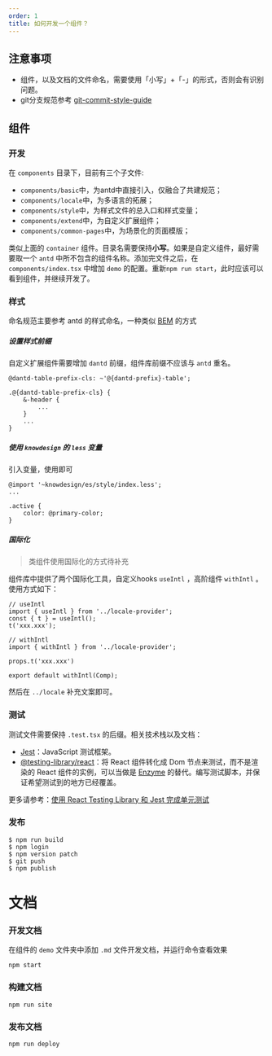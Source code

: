 ```yaml
---
order: 1
title: 如何开发一个组件？
---
```


## 注意事项

- 组件，以及文档的文件命名，需要使用「小写」+「-」的形式，否则会有识别问题。
- git分支规范参考 [git-commit-style-guide](https://github.com/feflow/git-commit-style-guide/blob/master/doc/GIT_COMMIT_STANDARD.md)

## 组件

### 开发

在 `components` 目录下，目前有三个子文件:
- `components/basic`中，为antd中直接引入，仅融合了共建规范；
- `components/locale`中，为多语言的拓展；
- `components/style`中，为样式文件的总入口和样式变量；
- `components/extend`中，为自定义扩展组件；
- `components/common-pages`中，为场景化的页面模版；

类似上面的 `container` 组件。目录名需要保持**小写**。如果是自定义组件，最好需要取一个 `antd` 中所不包含的组件名称。添加完文件之后，在 `components/index.tsx` 中增加 `demo` 的配置。重新`npm run start`，此时应该可以看到组件，并继续开发了。

### 样式

命名规范主要参考 antd 的样式命名，一种类似 [BEM](http://getbem.com/) 的方式

##### 设置样式前缀

自定义扩展组件需要增加 `dantd` 前缀，组件库前缀不应该与 `antd` 重名。

```less
@dantd-table-prefix-cls: ~'@{dantd-prefix}-table';

.@{dantd-table-prefix-cls} {
    &-header {
        ...
    }
    ...
}
```

##### 使用 `knowdesign` 的 `less` 变量

引入变量，使用即可

```less
@import '~knowdesign/es/style/index.less';
...

.active {
    color: @primary-color;
}
```

##### 国际化

> 类组件使用国际化的方式待补充

组件库中提供了两个国际化工具，自定义hooks `useIntl` ，高阶组件 `withIntl` 。使用方式如下：

```
// useIntl
import { useIntl } from '../locale-provider';
const { t } = useIntl();
t('xxx.xxx');
```

```
// withIntl
import { withIntl } from '../locale-provider';

props.t('xxx.xxx')

export default withIntl(Comp);
```

然后在 `../locale` 补充文案即可。

### 测试

测试文件需要保持 `.test.tsx` 的后缀。相关技术栈以及文档：

- [Jest](https://jestjs.io/)：JavaScript 测试框架。
- [@testing-library/react](https://testing-library.com/docs/react-testing-library/intro)：将 React 组件转化成 Dom 节点来测试，而不是渲染的 React 组件的实例，可以当做是 [Enzyme](http://airbnb.io/enzyme/) 的替代。编写测试脚本，并保证希望测试到的地方已经覆盖。

更多请参考：[使用 React Testing Library 和 Jest 完成单元测试](https://juejin.im/post/6844904095682134029)

### 发布

```
$ npm run build
$ npm login
$ npm version patch
$ git push
$ npm publish
```

# 文档

### 开发文档

在组件的 `demo` 文件夹中添加 `.md` 文件开发文档，并运行命令查看效果

```
npm start
```

### 构建文档

```
npm run site
```

### 发布文档

```
npm run deploy
```
